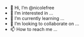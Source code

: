 - 👋 Hi, I’m @nicolefree
- 👀 I’m interested in ...
- 🌱 I’m currently learning ...
- 💞️ I’m looking to collaborate on ...
- 📫 How to reach me ...

<!---
nicolefree/nicolefree is a ✨ special ✨ repository because its `README.md` (this file) appears on your GitHub profile.
You can click the Preview link to take a look at your changes.
--->

